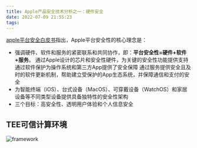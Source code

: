 ```yaml
---
title: Apple产品安全技术分析之一：硬件安全
date: 2022-07-09 21:55:23
tags:
---
```


[apple平台安全白皮书](apple平台安全白皮书-2021中文版.pdf)指出，Apple平台安全性的核心理念是：

- 强调硬件、软件和服务的紧密联系和共同协作，即：**平台安全性=硬件+软件+服务**。
    通过Apple设计的芯片和安全性硬件，为关键的安全性功能提供支持
    通过软件保护为操作系统和第三方App提供了安全保障
    通过服务提供安全且及时的软件更新机制，帮助建立受保护的App生态系统，并保障通信和支付的安全
- 为智能终端（iOS）、台式设备（MacOS）、可穿戴设备（WatchOS）和家居设备等不同类型设备提供具备独特性的安全性架构
- 三个目标：高安全性、透明用户体验和个人信息安全

## TEE可信计算环境

![framework](framework.png)

